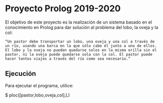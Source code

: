 # Proyecto Prolog 2019-2020
El objetivo de este proyecto es la realización de un sistema basado en el conocimiento en Prolog para dar solución al problema del lobo, la oveja y la col:

`“Un pastor debe transportar un lobo, una oveja y una col a través de un río, usando una barca en la que sólo cabe él junto a uno de ellos. El lobo y la oveja no pueden quedarse solos en la misma orilla sin el pastor, ni la oveja puede quedarse sola con la col. El pastor puede hacer tantos viajes a través del río como sea necesario.”`

## Ejecución
Para ejecutar el programa, utilice:

  $ ploc([pastor,lobo,oveja,col],L)
